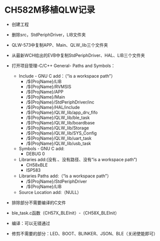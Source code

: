 # CH582M移植QLW记录

+ 创建工程
+ 删除src，StdPeriphDriver，LIB文件夹
+ QLW-573中复制APP、Main、QLW_lib三个文件夹
+ 从最新WCH给出的EVB中复制StdPeriphDriver、HAL、LIB三个文件夹
+ 打开项目管理-C/C++ General- Paths and Symbols：
  + Include - GNU C add：（“is a workspace path”）
    + /${ProjName}/LIB
    + /${ProjName}/RVMSIS
    + /${ProjName}/APP
    + /${ProjName}/Main
    + /${ProjName}/StdPeriphDriver/inc
    + /${ProjName}/HAL/include
    + /${ProjName}/QLW_lib/app_drv_fifo
    + /${ProjName}/QLW_lib/ble_task
    + /${ProjName}/QLW_lib/boardbase
    + /${ProjName}/QLW_lib/Storage
    + /${ProjName}/QLW_lib/SYS_Config
    + /${ProjName}/QLW_lib/uart_task
    + /${ProjName}/QLW_lib/usb_task
  + Symbols - GNU C add:
    + DEBUG 0
  + Libraries add:(没有.、没有路径、没有“is a workspace path”)
    + CH58xBLE
    + ISP583
  + Libraries Paths add:（“is a workspace path”）
    + /${ProjName}/StdPeriphDriver
    + /${ProjName}/LIB
  + Source Location add:（NULL）
+ 排除部分不需要编译的C文件

+ ble_task.c函数（CH57X_BLEInit）-（CH58X_BLEInit）
+ 编译：可以无错通过
+ 修剪不需要的部分：LED、BOOT、BLINKER、JSON、BLE（关闭使能即可）